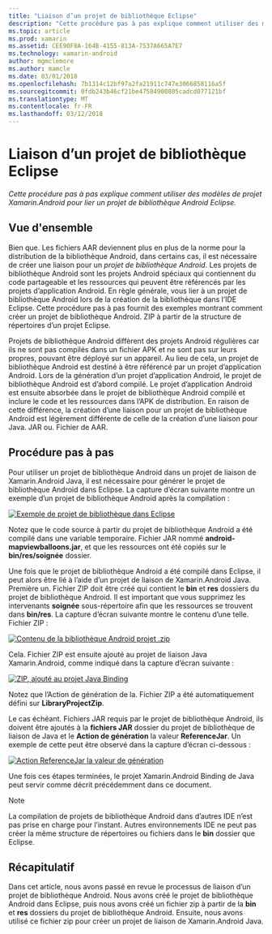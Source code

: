 ```yaml
---
title: "Liaison d’un projet de bibliothèque Eclipse"
description: "Cette procédure pas à pas explique comment utiliser des modèles de projet Xamarin.Android pour lier un projet de bibliothèque Android Eclipse."
ms.topic: article
ms.prod: xamarin
ms.assetid: CEE90F8A-164B-4155-813A-7537A665A7E7
ms.technology: xamarin-android
author: mgmclemore
ms.author: mamcle
ms.date: 03/01/2018
ms.openlocfilehash: 7b1314c12bf97a2fa21911c747e3066858116a5f
ms.sourcegitcommit: 0fdb243b46cf21be47584900805cadcd077121bf
ms.translationtype: MT
ms.contentlocale: fr-FR
ms.lasthandoff: 03/12/2018
---
```

# <a name="binding-an-eclipse-library-project"></a>Liaison d’un projet de bibliothèque Eclipse

_Cette procédure pas à pas explique comment utiliser des modèles de projet Xamarin.Android pour lier un projet de bibliothèque Android Eclipse._


## <a name="overview"></a>Vue d'ensemble

Bien que. Les fichiers AAR deviennent plus en plus de la norme pour la distribution de la bibliothèque Android, dans certains cas, il est nécessaire de créer une liaison pour un *projet de bibliothèque Android*. Les projets de bibliothèque Android sont les projets Android spéciaux qui contiennent du code partageable et les ressources qui peuvent être référencés par les projets d’application Android. En règle générale, vous lier à un projet de bibliothèque Android lors de la création de la bibliothèque dans l’IDE Eclipse.
Cette procédure pas à pas fournit des exemples montrant comment créer un projet de bibliothèque Android. ZIP à partir de la structure de répertoires d’un projet Eclipse.

Projets de bibliothèque Android diffèrent des projets Android régulières car ils ne sont pas compilés dans un fichier APK et ne sont pas sur leurs propres, pouvant être déployé sur un appareil. Au lieu de cela, un projet de bibliothèque Android est destiné à être référencé par un projet d’application Android. Lors de la génération d’un projet d’application Android, le projet de bibliothèque Android est d’abord compilé. Le projet d’application Android est ensuite absorbée dans le projet de bibliothèque Android compilé et inclure le code et les ressources dans l’APK de distribution. En raison de cette différence, la création d’une liaison pour un projet de bibliothèque Android est légèrement différente de celle de la création d’une liaison pour Java. JAR ou. Fichier de AAR.



## <a name="walkthrough"></a>Procédure pas à pas

Pour utiliser un projet de bibliothèque Android dans un projet de liaison de Xamarin.Android Java, il est nécessaire pour générer le projet de bibliothèque Android dans Eclipse. La capture d’écran suivante montre un exemple d’un projet de bibliothèque Android après la compilation : 

[![Exemple de projet de bibliothèque dans Eclipse](binding-a-library-project-images/build-lib-in-eclipse.png)](binding-a-library-project-images/build-lib-in-eclipse.png#lightbox)

Notez que le code source à partir du projet de bibliothèque Android a été compilé dans une variable temporaire. Fichier JAR nommé **android-mapviewballoons.jar**, et que les ressources ont été copiés sur le **bin/res/soignée** dossier. 

Une fois que le projet de bibliothèque Android a été compilé dans Eclipse, il peut alors être lié à l’aide d’un projet de liaison de Xamarin.Android Java. Première un. Fichier ZIP doit être créé qui contient le **bin** et **res** dossiers du projet de bibliothèque Android. Il est important que vous supprimez les intervenants **soignée** sous-répertoire afin que les ressources se trouvent dans **bin/res**. La capture d’écran suivante montre le contenu d’une telle. Fichier ZIP : 

[![Contenu de la bibliothèque Android projet .zip](binding-a-library-project-images/contents-of-zip-file.png)](binding-a-library-project-images/contents-of-zip-file.png#lightbox)

Cela. Fichier ZIP est ensuite ajouté au projet de liaison Java Xamarin.Android, comme indiqué dans la capture d’écran suivante :

[![ZIP, ajouté au projet Java Binding](binding-a-library-project-images/zip-in-binding-project.png)](binding-a-library-project-images/zip-in-binding-project.png#lightbox)

Notez que l’Action de génération de la. Fichier ZIP a été automatiquement défini sur **LibraryProjectZip**.

Le cas échéant. Fichiers JAR requis par le projet de bibliothèque Android, ils doivent être ajoutés à la **fichiers JAR** dossier du projet de bibliothèque de liaison de Java et le **Action de génération** la valeur **ReferenceJar**. Un exemple de cette peut être observé dans la capture d’écran ci-dessous : 

[![Action ReferenceJar la valeur de génération](binding-a-library-project-images/set-to-referencejar.png)](binding-a-library-project-images/set-to-referencejar.png#lightbox)

Une fois ces étapes terminées, le projet Xamarin.Android Binding de Java peut servir comme décrit précédemment dans ce document.

> [!NOTE]
> La compilation de projets de bibliothèque Android dans d’autres IDE n’est pas prise en charge pour l’instant. Autres environnements IDE ne peut pas créer la même structure de répertoires ou fichiers dans le **bin** dossier que Eclipse. 


## <a name="summary"></a>Récapitulatif

Dans cet article, nous avons passé en revue le processus de liaison d’un projet de bibliothèque Android. Nous avons créé le projet de bibliothèque Android dans Eclipse, puis nous avons créé un fichier zip à partir de la **bin** et **res** dossiers du projet de bibliothèque Android. Ensuite, nous avons utilisé ce fichier zip pour créer un projet de liaison de Xamarin.Android Java. 


